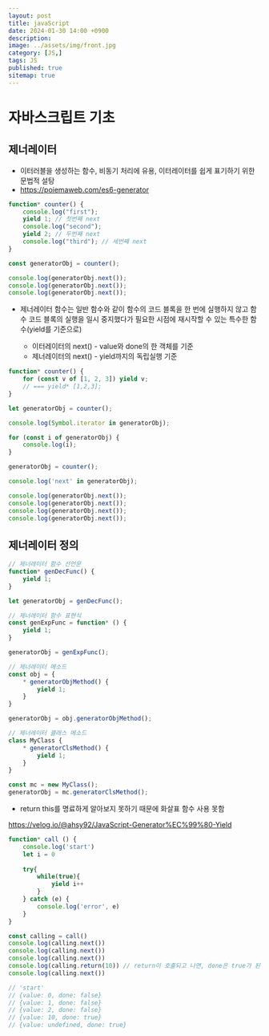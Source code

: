 ```yaml
---
layout: post
title: javaScript
date: 2024-01-30 14:00 +0900
description: 
image: ../assets/img/front.jpg
category: [JS,]
tags: JS
published: true
sitemap: true
---
```


# 자바스크립트 기초   

## 제너레이터

- 이터러블을 생성하는 함수, 비동기 처리에 유용, 이터레이터를 쉽게 표기하기 위한 문법적 설탕
- https://poiemaweb.com/es6-generator

````javascript
function* counter() { 
    console.log("first");
    yield 1; // 첫번째 next
    console.log("second");
    yield 2; // 두번째 next
    console.log("third"); // 세번째 next
}

const generatorObj = counter();

console.log(generatorObj.next());
console.log(generatorObj.next());
console.log(generatorObj.next());
````
- 제너레이터 함수는 일반 함수와 같이 함수의 코드 블록을 한 번에 실행하지 않고 함수 코드 블록의 실행을 일시 중지했다가 필요한 시점에 재시작할 수 있는 특수한 함수(yield를 기준으로)

    - 이터레이터의 next() - value와 done의 한 객체를 기준
    - 제너레이터의 next() - yield까지의 독립실행 기준

````javascript
function* counter() { 
    for (const v of [1, 2, 3]) yield v;
    // === yield* [1,2,3];
}

let generatorObj = counter();

console.log(Symbol.iterator in generatorObj);

for (const i of generatorObj) { 
    console.log(i);
}

generatorObj = counter();

console.log('next' in generatorObj);

console.log(generatorObj.next());
console.log(generatorObj.next());
console.log(generatorObj.next());
console.log(generatorObj.next());
````

## 제너레이터 정의

````javascript
// 제너레이터 함수 선언문
function* genDecFunc() { 
    yield 1;
}

let generatorObj = genDecFunc();

// 제너레이터 함수 표현식
const genExpFunc = function* () { 
    yield 1;
}

generatorObj = genExpFunc();

// 제너레이터 메소드
const obj = {
    * generatorObjMethod() { 
        yield 1;
    }
}

generatorObj = obj.generatorObjMethod();

// 제너레이터 클래스 메소드
class MyClass { 
    * generatorClsMethod() { 
        yield 1;
    }
}

const mc = new MyClass();
generatorObj = mc.generatorClsMethod();
````

- return this를 명료하게 알아보지 못하기 때문에 화살표 함수 사용 못함

https://velog.io/@ahsy92/JavaScript-Generator%EC%99%80-Yield

````javascript
function* call () {
	console.log('start')
  	let i = 0
    
    try{
    	while(true){
        	yield i++
        }
    } catch (e) {
    	console.log('error', e)
    }
}

const calling = call()
console.log(calling.next())
console.log(calling.next())
console.log(calling.next())
console.log(calling.return(10)) // return이 호출되고 나면, done은 true가 된다.
console.log(calling.next())

// 'start'
// {value: 0, done: false}
// {value: 1, done: false}
// {value: 2, done: false}
// {value: 10, done: true}
// {value: undefined, done: true}
````
